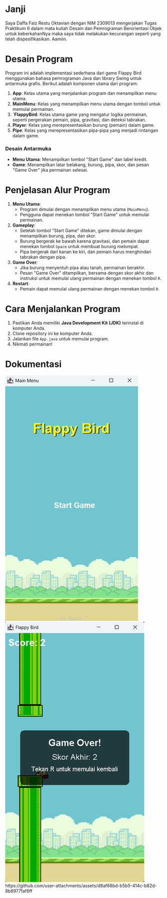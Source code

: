 # Janji
Saya Daffa Faiz Restu Oktavian dengan NIM 2309013 mengerjakan Tugas Praktikum 6 dalam mata kuliah Desain dan Pemrograman Berorientasi Objek untuk keberkahanNya maka saya tidak melakukan kecurangan seperti yang telah dispesifikasikan. Aamiin.
# Desain Program
Program ini adalah implementasi sederhana dari game Flappy Bird menggunakan bahasa pemrograman Java dan library Swing untuk antarmuka grafis. Berikut adalah komponen utama dari program:
1. **App**: Kelas utama yang menjalankan program dan menampilkan menu utama.
2. **MainMenu**: Kelas yang menampilkan menu utama dengan tombol untuk memulai permainan.
3. **`FlappyBird**: Kelas utama game yang mengatur logika permainan, seperti pergerakan pemain, pipa, gravitasi, dan deteksi tabrakan.
4. **Player**: Kelas yang merepresentasikan burung (pemain) dalam game.
5. **Pipe**: Kelas yang merepresentasikan pipa-pipa yang menjadi rintangan dalam game.
### Desain Antarmuka
- **Menu Utama**: Menampilkan tombol "Start Game" dan label kredit.
- **Game**: Menampilkan latar belakang, burung, pipa, skor, dan pesan "Game Over" jika permainan selesai.
# Penjelasan Alur Program
1. **Menu Utama**:
   - Program dimulai dengan menampilkan menu utama (`MainMenu`).
   - Pengguna dapat menekan tombol "Start Game" untuk memulai permainan.
2. **Gameplay**:
   - Setelah tombol "Start Game" ditekan, game dimulai dengan menampilkan burung, pipa, dan skor.
   - Burung bergerak ke bawah karena gravitasi, dan pemain dapat menekan tombol `Space` untuk membuat burung melompat.
   - Pipa bergerak dari kanan ke kiri, dan pemain harus menghindari tabrakan dengan pipa.
3. **Game Over**:
   - Jika burung menyentuh pipa atau tanah, permainan berakhir.
   - Pesan "Game Over" ditampilkan, bersama dengan skor akhir dan instruksi untuk memulai ulang permainan dengan menekan tombol `R`.
4. **Restart**:
   - Pemain dapat memulai ulang permainan dengan menekan tombol `R`.
# Cara Menjalankan Program
1. Pastikan Anda memiliki **Java Development Kit (JDK)** terinstal di komputer Anda.
2. Clone repository ini ke komputer Anda.
3. Jalankan file `App.java` untuk memulai program.
4. Nikmati permainan!
# Dokumentasi
<img src = "Dokumentasi/Screenshot 2025-04-12 165004.png">
<img src = "Dokumentasi/Screenshot 2025-04-12 165056.png">
https://github.com/user-attachments/assets/d8af68bd-b5b5-414c-b82d-8b8977faf6ff
